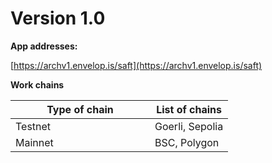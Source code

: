 # Version 1.0

**App addresses:**

[ ](https://app.envelop.is/saft)[https://archv1.envelop.is/saft](https://archv1.envelop.is/saft)

**Work chains**

<table><thead><tr><th width="207">Type of chain</th><th>List of chains</th></tr></thead><tbody><tr><td>Testnet</td><td>Goerli, Sepolia</td></tr><tr><td>Mainnet</td><td>BSC, Polygon</td></tr></tbody></table>
